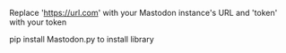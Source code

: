 Replace 'https://url.com' with your Mastodon instance's URL and 'token' with your token

pip install Mastodon.py to install library